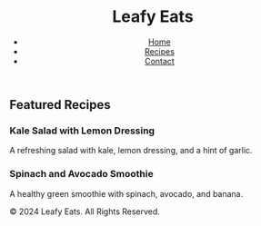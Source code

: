 
<!DOCTYPE html>
<html lang="en">
<head>
    <meta charset="UTF-8">
    <meta name="viewport" content="width=device-width, initial-scale=1.0">
    <title>Leafy Eats</title>
    <link rel="stylesheet" href="styles.css">
</head>
<body>
    <header>
        <h1>Leafy Eats</h1>
        <nav>
            <ul>
                <li><a href="#">Home</a></li>
                <li><a href="#">Recipes</a></li>
                <li><a href="#">Contact</a></li>
            </ul>
        </nav>
    </header>
    <main>
        <section>
            <h2>Featured Recipes</h2>
            <div class="recipe">
                <h3>Kale Salad with Lemon Dressing</h3>
                <p>A refreshing salad with kale, lemon dressing, and a hint of garlic.</p>
            </div>
            <div class="recipe">
                <h3>Spinach and Avocado Smoothie</h3>
                <p>A healthy green smoothie with spinach, avocado, and banana.</p>
            </div>
        </section>
    </main>
    <footer>
        <p>&copy; 2024 Leafy Eats. All Rights Reserved.</p>
    </footer>
    <script src="scripts.js"></script>
</body>
</html>
<!---
thanvireddy8/thanvireddy8 is a ✨ special ✨ repository because its `README.md` (this file) appears on your GitHub profile.
You can click the Preview link to take a look at your changes.
--->
